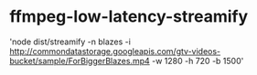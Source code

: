 # ffmpeg-low-latency-streamify

'node dist/streamify -n blazes -i http://commondatastorage.googleapis.com/gtv-videos-bucket/sample/ForBiggerBlazes.mp4 -w 1280 -h 720 -b 1500'